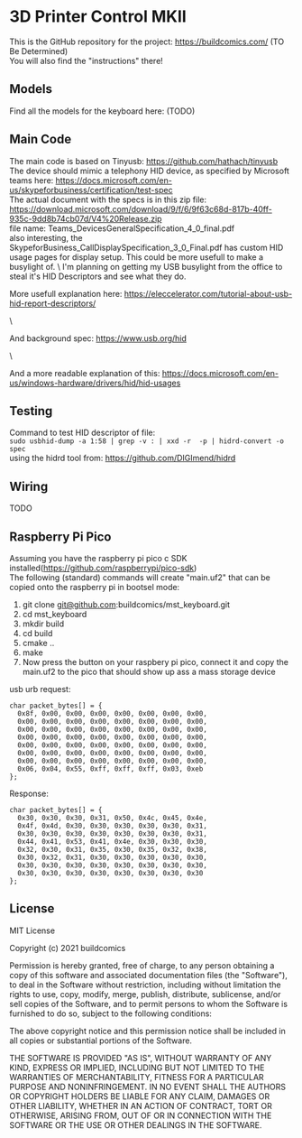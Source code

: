 # 3D Printer Control MKII
This is the GitHub repository for the project: https://buildcomics.com/ (TO Be Determined) \
You will also find the "instructions"  there!

## Models
Find all the models for the keyboard here: (TODO)

## Main Code
The main code is based on Tinyusb: https://github.com/hathach/tinyusb \
The device should mimic a telephony HID device, as specified by Microsoft teams here: https://docs.microsoft.com/en-us/skypeforbusiness/certification/test-spec \
The actual document with the specs is in this zip file: https://download.microsoft.com/download/9/f/6/9f63c68d-817b-40ff-935c-9dd8b74cb07d/V4%20Release.zip  \
file name: Teams_DevicesGeneralSpecification_4_0_final.pdf
\
also interesting, the SkypeforBusiness_CallDisplaySpecification_3_0_Final.pdf has custom HID usage pages for display setup. This could be more usefull to make a busylight of. \ I'm planning on getting my USB busylight from the office to steal it's HID Descriptors and see what they do.

More usefull explanation here: https://eleccelerator.com/tutorial-about-usb-hid-report-descriptors/

\

And background spec: https://www.usb.org/hid

\

And a more readable explanation of this: https://docs.microsoft.com/en-us/windows-hardware/drivers/hid/hid-usages

## Testing
Command to test HID descriptor of file: \
`sudo usbhid-dump -a 1:58 | grep -v : | xxd -r  -p | hidrd-convert -o spec`
\
using the hidrd tool from: https://github.com/DIGImend/hidrd

## Wiring
TODO

## Raspberry Pi Pico
Assuming you have the raspberry pi pico c SDK installed(https://github.com/raspberrypi/pico-sdk) \
The following (standard) commands will create "main.uf2" that can be copied onto the raspberry pi in bootsel mode:
1. git clone git@github.com:buildcomics/mst_keyboard.git
2. cd mst_keyboard
3. mkdir build
4. cd build
5. cmake ..
6. make
7. Now press the button on your raspbery pi pico, connect it and copy the main.uf2 to the pico that should show up ass a mass storage device

usb urb request:
```
char packet_bytes[] = {
  0x8f, 0x00, 0x00, 0x00, 0x00, 0x00, 0x00, 0x00,
  0x00, 0x00, 0x00, 0x00, 0x00, 0x00, 0x00, 0x00,
  0x00, 0x00, 0x00, 0x00, 0x00, 0x00, 0x00, 0x00,
  0x00, 0x00, 0x00, 0x00, 0x00, 0x00, 0x00, 0x00,
  0x00, 0x00, 0x00, 0x00, 0x00, 0x00, 0x00, 0x00,
  0x00, 0x00, 0x00, 0x00, 0x00, 0x00, 0x00, 0x00,
  0x00, 0x00, 0x00, 0x00, 0x00, 0x00, 0x00, 0x00,
  0x06, 0x04, 0x55, 0xff, 0xff, 0xff, 0x03, 0xeb
};
```
Response:
```
char packet_bytes[] = {
  0x30, 0x30, 0x30, 0x31, 0x50, 0x4c, 0x45, 0x4e,
  0x4f, 0x4d, 0x30, 0x30, 0x30, 0x30, 0x30, 0x31,
  0x30, 0x30, 0x30, 0x30, 0x30, 0x30, 0x30, 0x31,
  0x44, 0x41, 0x53, 0x41, 0x4e, 0x30, 0x30, 0x30,
  0x32, 0x30, 0x31, 0x35, 0x30, 0x35, 0x32, 0x38,
  0x30, 0x32, 0x31, 0x30, 0x30, 0x30, 0x30, 0x30,
  0x30, 0x30, 0x30, 0x30, 0x30, 0x30, 0x30, 0x30,
  0x30, 0x30, 0x30, 0x30, 0x30, 0x30, 0x30, 0x30
};
```

## License
MIT License

Copyright (c) 2021 buildcomics

Permission is hereby granted, free of charge, to any person obtaining a copy
of this software and associated documentation files (the "Software"), to deal
in the Software without restriction, including without limitation the rights
to use, copy, modify, merge, publish, distribute, sublicense, and/or sell
copies of the Software, and to permit persons to whom the Software is
furnished to do so, subject to the following conditions:

The above copyright notice and this permission notice shall be included in all
copies or substantial portions of the Software.

THE SOFTWARE IS PROVIDED "AS IS", WITHOUT WARRANTY OF ANY KIND, EXPRESS OR
IMPLIED, INCLUDING BUT NOT LIMITED TO THE WARRANTIES OF MERCHANTABILITY,
FITNESS FOR A PARTICULAR PURPOSE AND NONINFRINGEMENT. IN NO EVENT SHALL THE
AUTHORS OR COPYRIGHT HOLDERS BE LIABLE FOR ANY CLAIM, DAMAGES OR OTHER
LIABILITY, WHETHER IN AN ACTION OF CONTRACT, TORT OR OTHERWISE, ARISING FROM,
OUT OF OR IN CONNECTION WITH THE SOFTWARE OR THE USE OR OTHER DEALINGS IN THE
SOFTWARE.
